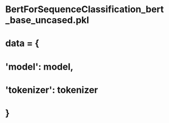 # BertForSequenceClassification_bert_base_uncased.pkl

# data = {
#    'model': model,
#    'tokenizer': tokenizer
# }

